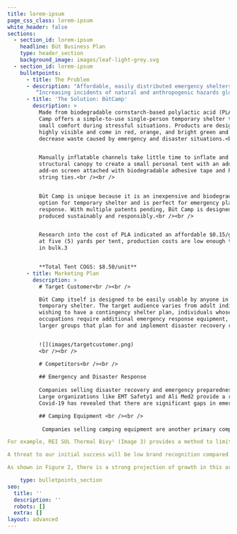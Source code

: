 ```yaml
---
title: lorem-ipsum
page_css_class: lorem-ipsum
white_header: false
sections:
  - section_id: lorem-ipsum
    headline: Büt Business Plan
    type: header_section
    background_image: images/leaf-light-grey.svg
  - section_id: lorem-ipsum
    bulletpoints:
      - title: The Problem
      - description: "Affordable, easily distributed emergency shelters are often in short supply during an emergency, such as a natural disaster or hiking incident. There has been an increase in the need for disaster-planning products, including personal temporary shelters, to ensure a timely response to an event.1\nDisasters also have a significant impact on the environment2 that furthers the damage of the actual event and the subsequent waste. Plastics and inorganic materials are the primary material used in emergency materials for their lightweight feature but further increase the long-term impact of disasters and personal incidents.
         “Increasing incidents of natural and anthropogenic hazards globally have led to a rise in the procurement of necessary equipment and response vehicles by the concerned government agencies.\_There are many incidents in recent times where inadequacy of equipment has caused delays in mitigating the damages. Learning from the past, many countries have increased the necessary disaster response equipment at disposal.”<br />\--\_ Mordor Intelligence on the Emergency Disaster and Response Market\n"
      - title: 'The Solution: BütCamp'
        description: >
          Made from biodegradable cornstarch-based polylactic acid (PLA), Büt
          Camp offers a simple-to-use single-person temporary shelter to provide
          small comfort during stressful situations. Products are designed to be
          highly visible and come in red, orange, and bright green and to
          decrease waste caused by emergency and disaster situations.<br /><br />


          Manually inflatable channels take little time to inflate and provide a
          structural canopy to create a small personal tent with an additional
          add-on screen attached with biodegradable adhesive tape and PLA fiber
          string ties.<br /><br />


          Büt Camp is unique because it is an inexpensive and biodegradable
          option for temporary shelter and is perfect for emergency planning and
          response. With multiple patents pending, Büt Camp is designed and
          produced sustainably and responsibly.<br /><br />


          Research into the cost of PLA indicated an affordable $0.15/gram, and
          at five (5) yards per tent, production costs are low enough to produce
          in bulk.3


          **Total Tent COGS: $8.50/unit**
      - title: Marketing Plan
        description: >
          # Target Customer<br /><br />

          Büt Camp itself is designed to be easily usable by anyone in need of a
          temporary shelter. The target audience varies from adult individuals
          wishing to have a contingency shelter plan, individuals whose
          occupations require additional emergency response equipment, and
          larger groups that plan for and implement disaster recovery responses.


          ![](images/targetcustomer.png)
          <br /><br />

          # Competitors<br /><br />
          
          ## Emergency and Disaster Response
          
          Companies selling disaster recovery and emergency preparedness products are primary competitors for Büt Camp. These companies specialize in products built for emergency response, including the niche of shelter and temporary shelter.<br /><br />
          Large organizations like EMT Safety1 and Ali Med2 provide a range of response kits and materials from emergency shelters, first aid, and rescue equipment. Companies like Inhabitat3 (Image 1) and Grainger4 (Image 2) provide emergency shelters. Examples are shown in Image 1 and Image 2, designed explicitly for disasters and emergencies.<br /><br />
          Covid-19 has revealed that there are significant gaps in emergency response planning.5 As shown in Figure 1, the Emergency and Disaster Response market shows a slight increase over the next four (4) years as disaster planning groups at local, regional, national, and global levels continue to improve and increase preparation measures.<br /><br />

          ## Camping Equipment <br /><br />
          
           Companies selling camping equipment are another primary competitor for Büt Camp Inc. Büt Camp is categorized as a tent and therefore as camping equipment. Although we are not competing with companies selling traditional camping equipment, we compete with specific products and uses.<br /><br />

For example, REI SOL Thermal Bivy¹ (Image 3) provides a method to limit exposure to the elements and is reasonably portable. Additionally, products like the Sneaker Shelter prototype² (Image 4) is a floorless, single-person, portable shelter that zips together and worn on shoes that come with the product.<br /><br />

A threat to our initial success will be low brand recognition compared to popular camping equipment vendors.<br /><br />

As shown in Figure 2, there is a strong projection of growth in this area over the next five (5) years. With Covid-19 restricting indoor activities, people have been exploring outdoor options, and interest in continuing outdoor activities is expected to grow.³

    type: bulletpoints_section
seo:
  title: ''
  description: ''
  robots: []
  extra: []
layout: advanced
---
```


